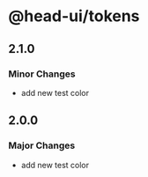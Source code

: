 # @head-ui/tokens

## 2.1.0

### Minor Changes

- add new test color

## 2.0.0

### Major Changes

- add new test color
